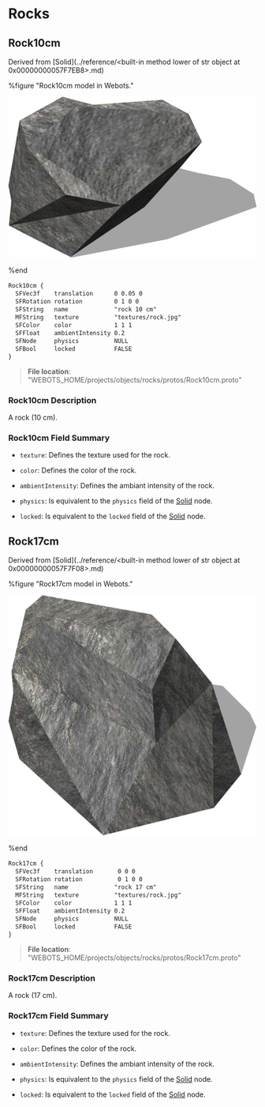 # Rocks

## Rock10cm

Derived from [Solid](../reference/<built-in method lower of str object at 0x00000000057F7EB8>.md)

%figure "Rock10cm model in Webots."

![Rock10cm](images/objects/rocks/Rock10cm/model.png)

%end

```
Rock10cm {
  SFVec3f    translation      0 0.05 0
  SFRotation rotation         0 1 0 0
  SFString   name             "rock 10 cm"
  MFString   texture          "textures/rock.jpg"  
  SFColor    color            1 1 1                
  SFFloat    ambientIntensity 0.2                  
  SFNode     physics          NULL                 
  SFBool     locked           FALSE                
}
```

> **File location**: "WEBOTS\_HOME/projects/objects/rocks/protos/Rock10cm.proto"

### Rock10cm Description

A rock (10 cm).

### Rock10cm Field Summary

- `texture`: Defines the texture used for the rock.

- `color`: Defines the color of the rock.

- `ambientIntensity`: Defines the ambiant intensity of the rock.

- `physics`: Is equivalent to the `physics` field of the [Solid](../reference/solid.md) node.

- `locked`: Is equivalent to the `locked` field of the [Solid](../reference/solid.md) node.

## Rock17cm

Derived from [Solid](../reference/<built-in method lower of str object at 0x00000000057F7F08>.md)

%figure "Rock17cm model in Webots."

![Rock17cm](images/objects/rocks/Rock17cm/model.png)

%end

```
Rock17cm {
  SFVec3f    translation       0 0 0
  SFRotation rotation          0 1 0 0
  SFString   name             "rock 17 cm"
  MFString   texture          "textures/rock.jpg"  
  SFColor    color            1 1 1                
  SFFloat    ambientIntensity 0.2                  
  SFNode     physics          NULL                 
  SFBool     locked           FALSE                
}
```

> **File location**: "WEBOTS\_HOME/projects/objects/rocks/protos/Rock17cm.proto"

### Rock17cm Description

A rock (17 cm).

### Rock17cm Field Summary

- `texture`: Defines the texture used for the rock.

- `color`: Defines the color of the rock.

- `ambientIntensity`: Defines the ambiant intensity of the rock.

- `physics`: Is equivalent to the `physics` field of the [Solid](../reference/solid.md) node.

- `locked`: Is equivalent to the `locked` field of the [Solid](../reference/solid.md) node.

